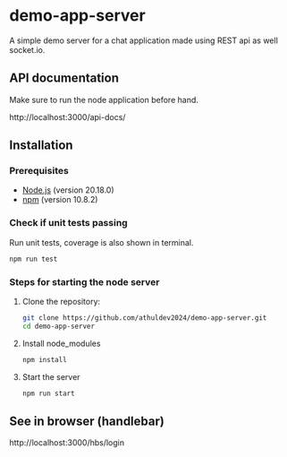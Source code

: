 # demo-app-server

A simple demo server for a chat application made using REST api as well socket.io.

## API documentation

Make sure to run the node application before hand.

http://localhost:3000/api-docs/

## Installation

### Prerequisites

- [Node.js](https://nodejs.org/) (version 20.18.0)
- [npm](https://www.npmjs.com/) (version 10.8.2)

### Check if unit tests passing

Run unit tests, coverage is also shown in terminal.

```bash
npm run test
```

### Steps for starting the node server

1. Clone the repository:

   ```bash
   git clone https://github.com/athuldev2024/demo-app-server.git
   cd demo-app-server
   ```

2. Install node_modules

   ```bash
   npm install
   ```

3. Start the server

   ```bash
   npm run start
   ```

## See in browser (handlebar)

http://localhost:3000/hbs/login
